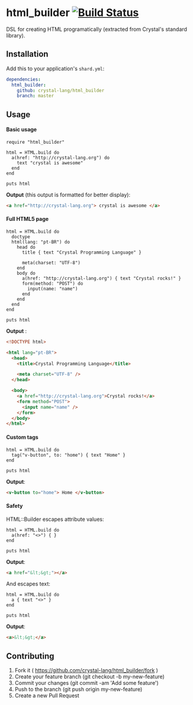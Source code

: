 # html_builder [![Build Status](https://travis-ci.org/crystal-lang/html_builder.svg)](https://travis-ci.org/crystal-lang/html_builder)

DSL for creating HTML programatically (extracted from Crystal's standard library).

## Installation

Add this to your application's `shard.yml`:

```yaml
dependencies:
  html_builder:
    github: crystal-lang/html_builder
    branch: master
```

## Usage

#### Basic usage

```crystal
require "html_builder"

html = HTML.build do
  a(href: "http://crystal-lang.org") do
    text "crystal is awesome"
  end
end

puts html
```

**Output** (this output is formatted for better display):

```html
<a href="http://crystal-lang.org"> crystal is awesome </a>
```

#### Full HTML5 page

```crystal
html = HTML.build do
  doctype
  html(lang: "pt-BR") do
    head do
      title { text "Crystal Programming Language" }

      meta(charset: "UTF-8")
    end
    body do
      a(href: "http://crystal-lang.org") { text "Crystal rocks!" }
      form(method: "POST") do
        input(name: "name")
      end
    end
  end
end

puts html
```

**Output** :

```html
<!DOCTYPE html>

<html lang="pt-BR">
  <head>
    <title>Crystal Programming Language</title>

    <meta charset="UTF-8" />
  </head>

  <body>
    <a href="http://crystal-lang.org">Crystal rocks!</a>
    <form method="POST">
      <input name="name" />
    </form>
  </body>
</html>
```

#### Custom tags

```crystal
html = HTML.build do
  tag("v-button", to: "home") { text "Home" }
end

puts html
```

**Output**:

```html
<v-button to="home"> Home </v-button>
```

#### Safety

HTML::Builder escapes attribute values:

```crystal
html = HTML.build do
  a(href: "<>") { }
end

puts html
```

**Output**:

```html
<a href="&lt;&gt;"></a>
```

And escapes text:

```crystal
html = HTML.build do
  a { text "<>" }
end

puts html
```

**Output**:

```html
<a>&lt;&gt;</a>
```

## Contributing

1. Fork it ( https://github.com/crystal-lang/html_builder/fork )
2. Create your feature branch (git checkout -b my-new-feature)
3. Commit your changes (git commit -am 'Add some feature')
4. Push to the branch (git push origin my-new-feature)
5. Create a new Pull Request
